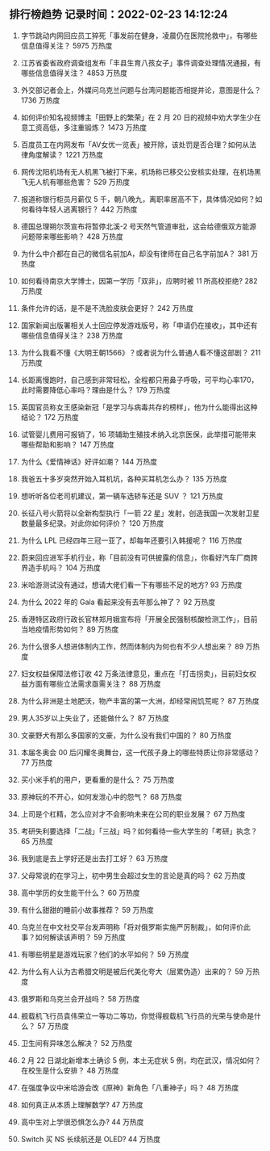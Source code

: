 
## 排行榜趋势 记录时间：2022-02-23 14:12:24
  
  1. 字节跳动内网回应员工猝死「事发前在健身，凌晨仍在医院抢救中」，有哪些信息值得关注？ 5975 万热度
    
  2. 江苏省委省政府调查组发布「丰县生育八孩女子」事件调查处理情况通报，有哪些信息值得关注？ 4853 万热度
    
  3. 外交部记者会上，外媒问乌克兰问题与台湾问题能否相提并论，意图是什么？ 1736 万热度
    
  4. 如何评价知名视频博主「田野上的繁荣」在 2 月 20 日的视频中劝大学生少在意工资高低，多注重锻炼？ 1473 万热度
    
  5. 百度员工在内网发布「AV女优一览表」被开除，该处罚是否合理？如何从法律角度解读？ 1221 万热度
    
  6. 网传沈阳机场有无人机黑飞被打下来，机场称已移交公安核实处理，在机场黑飞无人机有哪些危害？ 529 万热度
    
  7. 报道称银行柜员月薪仅 5 千，朝八晚九，离职率居高不下，具体情况如何？如何看待年轻人逃离银行？ 442 万热度
    
  8. 德国总理朔尔茨宣布将暂停北溪-2 号天然气管道审批，这会给德俄双方能源问题带来哪些影响？ 428 万热度
    
  9. 为什么中介都在自己的微信名前加A，却没有律师在自己名字前加A？ 381 万热度
    
  10. 如何看待南京大学博士，因第一学历「双非」，应聘时被 11 所高校拒绝? 282 万热度
    
  11. 条件允许的话，是不是不洗脸皮肤会更好？ 242 万热度
    
  12. 国家新闻出版署相关人士回应停发游戏版号，称「申请仍在接收」，其中还有哪些信息值得关注？ 238 万热度
    
  13. 为什么我看不懂《大明王朝1566》？或者说为什么普通人看不懂这部剧？ 211 万热度
    
  14. 长距离慢跑时，自己感到非常轻松，全程都只用鼻子呼吸，可平均心率170，此时需要降低心率吗？理由是什么？ 179 万热度
    
  15. 英国官员称女王感染新冠「是学习与病毒共存的榜样」，他为什么能得出这种结论？ 172 万热度
    
  16. 试管婴儿费用可报销了，16 项辅助生殖技术纳入北京医保，此举措可能带来哪些帮助和影响？ 147 万热度
    
  17. 为什么《爱情神话》好评如潮？ 144 万热度
    
  18. 我爸五十多岁突然开始入耳机坑，各种买耳机怎么办？ 135 万热度
    
  19. 想听听各位老司机建议，第一辆车选轿车还是 SUV ？ 121 万热度
    
  20. 长征八号火箭将以全新构型执行「一箭 22 星」发射，创造我国一次发射卫星数量最多纪录。对此你如何评价？ 120 万热度
    
  21. 为什么 LPL 已经四年三冠一亚了，却每年还要引入韩援呢？ 116 万热度
    
  22. 蔚来回应进军手机行业，称「目前没有可供披露的信息」，你看好汽车厂商跨界造手机吗？ 104 万热度
    
  23. 米哈游测试没有通过，想请大佬们看一下有哪些不足的地方? 93 万热度
    
  24. 为什么 2022 年的 Gala 看起来没有去年那么神了？ 92 万热度
    
  25. 香港特区政府行政长官林郑月娥宣布将「开展全民强制核酸检测工作」，目前当地疫情形势如何？ 89 万热度
    
  26. 为什么很多人想进体制内工作，然而体制内为何也有不少人想出来？ 89 万热度
    
  27. 妇女权益保障法修订收 42 万条法律意见，重点在「打击拐卖」，目前妇女权益方面有哪些立法需求亟需关注？ 88 万热度
    
  28. 为什么非洲是土地肥沃，物产丰富的第一大洲，却经常闹饥荒呢？ 87 万热度
    
  29. 男人35岁以上失业了，还能做什么？ 87 万热度
    
  30. 文豪野犬有那么多国家的文豪，为什么没有我们中国的？ 80 万热度
    
  31. 本届冬奥会 00 后闪耀冬奥舞台，这一代孩子身上的哪些特质让你非常感动？ 77 万热度
    
  32. 买小米手机的用户，更看重的是什么？ 75 万热度
    
  33. 原神玩的不开心，如何发泄心中的怨气？ 68 万热度
    
  34. 上司是个杠精，怎么应对才不会影响未来在公司的职业发展？ 67 万热度
    
  35. 考研失利要选择「二战」「三战」吗？如何看待一些大学生的「考研」执念？ 65 万热度
    
  36. 我到底是去上学好还是出去打工好？ 63 万热度
    
  37. 父母常说的在学习上，初中男生会超过女生的言论是真的吗？ 62 万热度
    
  38. 高中学历的女生能干什么？ 60 万热度
    
  39. 有什么甜甜的睡前小故事推荐？ 59 万热度
    
  40. 乌克兰在中文社交平台发声明称「将对俄罗斯实施严厉制裁」，如何评价此事？如何解读该声明？ 59 万热度
    
  41. 有哪些明星是游戏玩家？他们的水平如何？ 59 万热度
    
  42. 为什么有人认为古希腊文明是被后代美化夸大（层累伪造）出来的？ 59 万热度
    
  43. 俄罗斯和乌克兰会开战吗？ 58 万热度
    
  44. 舰载机飞行员袁伟荣立一等功二等功，你觉得舰载机飞行员的光荣与使命是什么？ 57 万热度
    
  45. 卫生间有异味怎么解决？ 52 万热度
    
  46. 2 月 22 日湖北新增本土确诊 5 例，本土无症状 5 例，均在武汉，情况如何？在校生是什么安排？ 48 万热度
    
  47. 在强度争议中米哈游会改《原神》新角色「八重神子」吗？ 48 万热度
    
  48. 如何真正从本质上理解数学? 47 万热度
    
  49. 高中生对上学很恐惧怎么办? 44 万热度
    
  50. Switch 买 NS 长续航还是 OLED? 44 万热度
    